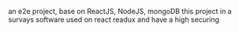an e2e project, base on ReactJS, NodeJS, mongoDB
this project in a survays software used on react readux and have a high securing
